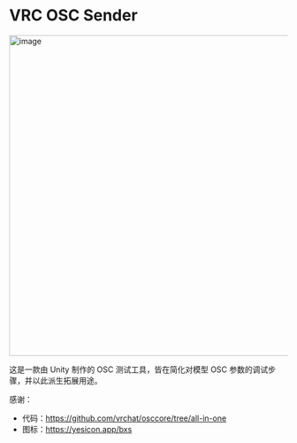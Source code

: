 # VRC OSC Sender

<img width="882" height="579" alt="image" src="https://github.com/user-attachments/assets/819ca623-d3cb-4a90-bb48-05446eaf7571" />


这是一款由 Unity 制作的 OSC 测试工具，皆在简化对模型 OSC 参数的调试步骤，并以此派生拓展用途。

感谢：
- 代码：https://github.com/vrchat/osccore/tree/all-in-one
- 图标：https://yesicon.app/bxs
